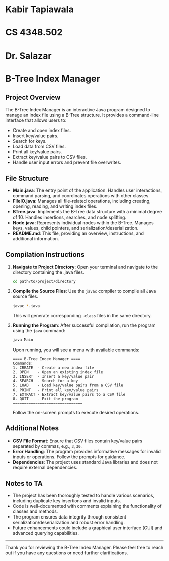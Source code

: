 # Kabir Tapiawala
# CS 4348.502
# Dr. Salazar
# B-Tree Index Manager

## Project Overview
The B-Tree Index Manager is an interactive Java program designed to manage an index file using a B-Tree structure. It provides a command-line interface that allows users to:

- Create and open index files.
- Insert key/value pairs.
- Search for keys.
- Load data from CSV files.
- Print all key/value pairs.
- Extract key/value pairs to CSV files.
- Handle user input errors and prevent file overwrites.

## File Structure
- **Main.java**: The entry point of the application. Handles user interactions, command parsing, and coordinates operations with other classes.
- **FileIO.java**: Manages all file-related operations, including creating, opening, reading, and writing index files.
- **BTree.java**: Implements the B-Tree data structure with a minimal degree of 10. Handles insertions, searches, and node splitting.
- **Node.java**: Represents individual nodes within the B-Tree. Manages keys, values, child pointers, and serialization/deserialization.
- **README.md**: This file, providing an overview, instructions, and additional information.

## Compilation Instructions
1. **Navigate to Project Directory**:
   Open your terminal and navigate to the directory containing the .java files.

   ```bash
   cd path/to/project/directory
   ```

2. **Compile the Source Files**: Use the `javac` compiler to compile all Java source files.

   ```bash
   javac *.java
   ```

   This will generate corresponding `.class` files in the same directory.

3. **Running the Program**: After successful compilation, run the program using the `java` command:

   ```bash
   java Main
   ```

   Upon running, you will see a menu with available commands:

   ```
   ==== B-Tree Index Manager ====
   Commands:
   1. CREATE  - Create a new index file
   2. OPEN    - Open an existing index file
   3. INSERT  - Insert a key/value pair
   4. SEARCH  - Search for a key
   5. LOAD    - Load key/value pairs from a CSV file
   6. PRINT   - Print all key/value pairs
   7. EXTRACT - Extract key/value pairs to a CSV file
   8. QUIT    - Exit the program
   ===============================
   ```

   Follow the on-screen prompts to execute desired operations.

## Additional Notes
- **CSV File Format**: Ensure that CSV files contain key/value pairs separated by commas, e.g., `3,30`.
- **Error Handling**: The program provides informative messages for invalid inputs or operations. Follow the prompts for guidance.
- **Dependencies**: The project uses standard Java libraries and does not require external dependencies.

## Notes to TA
- The project has been thoroughly tested to handle various scenarios, including duplicate key insertions and invalid inputs.
- Code is well-documented with comments explaining the functionality of classes and methods.
- The program ensures data integrity through consistent serialization/deserialization and robust error handling.
- Future enhancements could include a graphical user interface (GUI) and advanced querying capabilities.

---

Thank you for reviewing the B-Tree Index Manager. Please feel free to reach out if you have any questions or need further clarifications.
